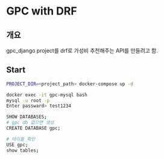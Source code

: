 # GPC with DRF

## 개요

gpc_django project를 drf로 가성비 추천해주는 API를 만들려고 함.

## Start

```bash
PROJECT_DIR=<project_path> docker-compose up -d

docker exec -it gpc-mysql bash
mysql -u root -p
Enter passward> test1234

SHOW DATABASES;
# gpc db 없으면 생성
CREATE DATABASE gpc;

# 테이블 확인
USE gpc;
show tables;

```